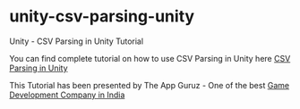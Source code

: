 # unity-csv-parsing-unity
Unity - CSV Parsing in Unity Tutorial

You can find complete tutorial on how to use CSV Parsing in Unity here [CSV Parsing in Unity](http://www.theappguruz.com/blog/unity-csv-parsing-unity)

This Tutorial has been presented by The App Guruz - One of the best [Game Development Company in India](http://www.theappguruz.com/game-development/)
